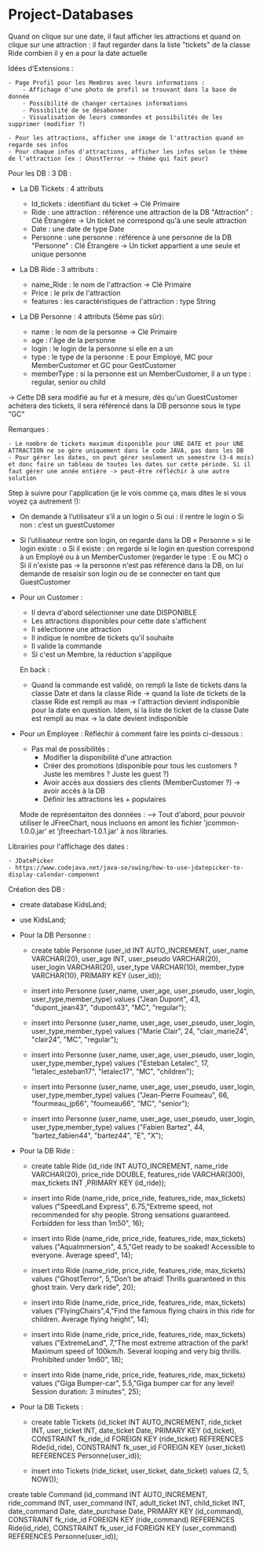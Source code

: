 # Project-Databases

Quand on clique sur une date, il faut afficher les attractions et quand on clique sur une attraction : il faut regarder dans la liste "tickets" de la classe Ride combien il y en a pour la date actuelle

Idées d'Extensions : 

    - Page Profil pour les Membres avec leurs informations : 
        - Affichage d'une photo de profil se trouvant dans la base de donnée
        - Possibilité de changer certaines informations
        - Possibilité de se désabonner
        - Visualisation de leurs commandes et possibilités de les supprimer (modifier ?)
    
    - Pour les attractions, afficher une image de l'attraction quand on regarde ses infos
    - Pour chaque infos d'attractions, afficher les infos selon le thème de l'attraction (ex : GhostTerror -> thème qui fait peur)


Pour les DB : 3 DB :

- La DB Tickets : 4 attributs
    - Id_tickets : identifiant du ticket -> Clé Primaire
    - Ride : une attraction : référence une attraction de la DB "Attraction" : Clé Étrangère -> Un ticket ne correspond qu'à une seule attraction
    - Date : une date de type Date 
    - Personne : une personne : référence à une personne de la DB "Personne" : Clé Étrangère -> Un ticket appartient a une seule et unique personne

- La DB Ride : 3 attributs :
    - name_Ride : le nom de l'attraction -> Clé Primaire
    - Price : le prix de l'attraction 
    - features : les caractéristiques de l'attraction : type String

- La DB Personne : 4 attributs (5ème pas sûr):
    - name : le nom de la personne -> Clé Primaire
    - age : l'âge de la personne
    - login : le login de la personne si elle en a un
    - type : le type de la personne : E pour Employé, MC pour MemberCustomer et GC pour GestCustomer
    - memberType : si la personne est un MemberCustomer, il a un type : regular, senior ou child

-> Cette DB sera modifié au fur et à mesure, dès qu'un GuestCustomer achétera des tickets, il sera référencé dans la DB personne sous le type "GC"

Remarques : 

    - Le nombre de tickets maximum disponible pour UNE DATE et pour UNE ATTRACTION ne se gère uniquement dans le code JAVA, pas dans les DB
    - Pour gérer les dates, on peut gérer seulement un semestre (3-4 mois) et donc faire un tableau de toutes les dates sur cette période. Si il faut gérer une année entière -> peut-être réfléchir à une autre solution


Step à suivre pour l'application (je le vois comme ça, mais dites le si vous voyez ça autrement !): 

-	On demande à l’utilisateur s’il a un login 
o	Si oui : il rentre le login
o	Si non : c’est un guestCustomer

-	Si l’utilisateur rentre son login, on regarde dans la DB « Personne » si le login existe :
o	Si il existe : on regarde si le login en question correspond à un Employé ou à un MemberCustomer (regarder le type : E ou MC)
o	Si il n'existe pas -> la personne n'est pas référencé dans la DB, on lui demande de resaisir son login ou de se connecter en tant que GuestCustomer

- Pour un Customer : 

    - Il devra d'abord sélectionner une date DISPONIBLE 
    - Les attractions disponibles pour cette date s'affichent
    - Il sélectionne une attraction
    - Il indique le nombre de tickets qu'il souhaite
    - Il valide la commande
    - Si c'est un Membre, la réduction s'applique

    En back : 
    - Quand la commande est validé, on rempli la liste de tickets dans la classe Date et dans la classe Ride -> quand la liste de tickets de la classe Ride est rempli au max -> l'attraction devient indisponible pour la date en question. Idem, si la liste de ticket de la classe Date est rempli au max -> la date devient indisponible 

- Pour un Employee : Réfléchir à comment faire les points ci-dessous : 

    - Pas mal de possibilités : 
        - Modifier la disponibilité d'une attraction
        - Créer des promotions (disponible pour tous les customers ? Juste les membres ? Juste les guest ?)
        - Avoir accès aux dossiers des clients (MemberCustomer ?) -> avoir accès à la DB
        - Définir les attractions les + populaires

	Mode de représentaiton des données :
	--> Tout d'abord, pour pouvoir utiliser le JFreeChart, nous incluons en amont les fichier 'jcommon-1.0.0.jar' et 'jfreechart-1.0.1.jar' à nos libraries.


Librairies pour l'affichage des dates : 

    - JDatePicker
    - https://www.codejava.net/java-se/swing/how-to-use-jdatepicker-to-display-calendar-component


Création des DB : 

- create database KidsLand;
- use KidsLand;

- Pour la DB Personne : 

    - create table Personne (user_id INT AUTO_INCREMENT, user_name VARCHAR(20), user_age INT, user_pseudo VARCHAR(20), user_login VARCHAR(20), user_type VARCHAR(10), member_type VARCHAR(10), PRIMARY KEY (user_id));

    - insert into Personne (user_name, user_age, user_pseudo, user_login, user_type,member_type) values ("Jean Dupont", 43, "dupont_jean43", "dupont43", "MC", "regular");

    - insert into Personne (user_name, user_age, user_pseudo, user_login, user_type,member_type) values ("Marie Clair", 24, "clair_marie24", "clair24", "MC", "regular");

    - insert into Personne (user_name, user_age, user_pseudo, user_login, user_type,member_type) values ("Esteban Letalec", 17, "letalec_esteban17", "letalec17", "MC", "children");

    - insert into Personne (user_name, user_age, user_pseudo, user_login, user_type,member_type) values ("Jean-Pierre Foumeau", 66, "fourmeau_jp66", "foumeau66", "MC", "senior");

    - insert into Personne (user_name, user_age, user_pseudo, user_login, user_type,member_type) values ("Fabien Bartez", 44, "bartez_fabien44", "bartez44", "E", "X");

- Pour la DB Ride :

    - create table Ride (id_ride INT AUTO_INCREMENT, name_ride VARCHAR(20), price_ride DOUBLE, features_ride VARCHAR(300), max_tickets INT ,PRIMARY KEY (id_ride));

    - insert into Ride (name_ride, price_ride, features_ride, max_tickets) values ("SpeedLand Express", 6.75,"Extreme speed, not recommended for shy people. Strong sensations guaranteed. Forbidden for less than 1m50", 16);

    -  insert into Ride (name_ride, price_ride, features_ride, max_tickets) values ("AquaImmersion", 4.5,"Get ready to be soaked! Accessible to everyone. Average speed", 14);

    - insert into Ride (name_ride, price_ride, features_ride, max_tickets) values ("GhostTerror", 5,"Don’t be afraid! Thrills guaranteed in this ghost train. Very dark ride", 20);

    - insert into Ride (name_ride, price_ride, features_ride, max_tickets) values ("FlyingChairs",4,"Find the famous flying chairs in this ride for children. Average flying height", 14);

    - insert into Ride (name_ride, price_ride, features_ride, max_tickets) values ("ExtremeLand", 7,"The most extreme attraction of the park! Maximum speed of 100km/h. Several looping and very big thrills. Prohibited under 1m60", 18);

    - insert into Ride (name_ride, price_ride, features_ride, max_tickets) values ("Giga Bumper-car", 5.5,"Giga bumper car for any level! Session duration: 3 minutes", 25);

- Pour la DB Tickets :

    - create table Tickets (id_ticket INT AUTO_INCREMENT, ride_ticket INT, user_ticket INT, date_ticket Date, PRIMARY KEY (id_ticket), CONSTRAINT fk_ride_id FOREIGN KEY (ride_ticket) REFERENCES Ride(id_ride), CONSTRAINT fk_user_id FOREIGN KEY (user_ticket) REFERENCES Personne(user_id));

    - insert into Tickets (ride_ticket, user_ticket, date_ticket) values (2, 5, NOW());



create table Command (id_command INT AUTO_INCREMENT, ride_command INT, user_command INT, adult_ticket INT, child_ticket INT, date_command Date, date_purchase Date, PRIMARY KEY (id_command), CONSTRAINT fk_ride_id FOREIGN KEY (ride_command) REFERENCES Ride(id_ride), CONSTRAINT fk_user_id FOREIGN KEY (user_command) REFERENCES Personne(user_id));

